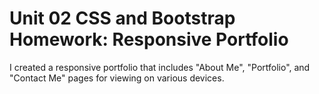 # Unit 02 CSS and Bootstrap Homework: Responsive Portfolio

I created a responsive portfolio that includes "About Me", "Portfolio", and "Contact Me" pages for viewing on various devices.
